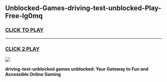 
## Unblocked-Games-driving-test-unblocked-Play-Free-lg0mq
<h3>
<a href="https://premium76.site?title=driving-test-unblocked&ref=21A">CLICK TO PLAY</a></h3>
<hr>

<h3>
<a href="https://premium76.site?title=driving-test-unblocked&ref=21A">CLICK 2 PLAY</a>
  
</h3>

<a href="https://premium76.site?title=driving-test-unblocked&ref=21A"><img src="https://clearcache.store/games.png"></a>


**driving-test-unblocked games unblocked: Your Gateway to Fun and Accessible Online Gaming**
